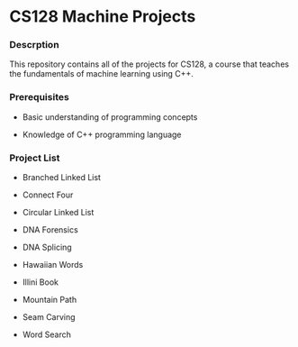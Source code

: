 <h1> CS128 Machine Projects </h1>


<h3> Descrption </h3>

This repository contains all of the projects for CS128, a course that teaches the fundamentals of machine learning using C++.

<h3> Prerequisites </h3>

  - Basic understanding of programming concepts
  
  - Knowledge of C++ programming language
 
<h3> Project List </h3>

  - Branched Linked List
  
  - Connect Four
  
  - Circular Linked List
  
  - DNA Forensics           
  
  - DNA Splicing
  
  - Hawaiian Words
  
  - Illini Book
  
  - Mountain Path
  
  - Seam Carving

  - Word Search

